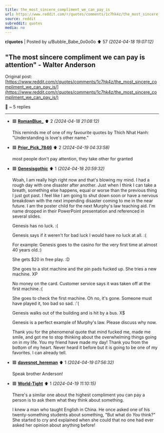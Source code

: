 ```yaml
---
title: the_most_sincere_compliment_we_can_pay_is
url: https://www.reddit.com/r/quotes/comments/1c7hk4z/the_most_sincere_compliment_we_can_pay_is/
source: reddit
subreddit: quotes
media: no
---
```

**r/quotes** | Posted by u/Bubble_Babe_0o0o0o ⬆️ 57 _(2024-04-18 19:07:12)_

## "The most sincere compliment we can pay is attention" - Walter Anderson

Original post: [https://www.reddit.com/r/quotes/comments/1c7hk4z/the_most_sincere_compliment_we_can_pay_is/](https://www.reddit.com/r/quotes/comments/1c7hk4z/the_most_sincere_compliment_we_can_pay_is/)

💬 ~ 5 replies

---

* 🟩 **[RomanBlue_](https://www.reddit.com/user/RomanBlue_)** ⬆️ 2 _(2024-04-18 21:08:12)_

	This reminds me of one of my favourite quotes by Thich Nhat Hanh: "Understanding is love's other name."

* 🟩 **[Prior_Pick_7846](https://www.reddit.com/user/Prior_Pick_7846)** ⬆️ 2 _(2024-04-19 04:33:58)_

	most people don't pay attention, they take other for granted

* 🟩 **[Genesisgothic](https://www.reddit.com/user/Genesisgothic)** ⬆️ 1 _(2024-04-18 20:59:32)_

	Woah, I am really high right now and that's blowing my mind. I had a rough day with one disaster after another. Just when I think I can take a breath, something else happens, equal or worse than the previous thing I just got past. I feel like I am going to shut down soon or have a nervous breakdown with the next impending disaster coming to me in the near future. I am the poster child for the next Murphy's law teaching aid. I'm name dropped in their PowerPoint presentation and referenced in several slides. 

	Genesis has no luck. :(

	Genesis says if it weren't for bad luck I would have no luck at all. :( 

	For example: Genesis goes to the casino for the very first time at almost 40 years old.:)

	She gets $20 in free play. :D

	She goes to a slot machine and the pin pads fucked up. She tries a new machine. XP

	No money on the card. Customer service says it was taken off at the first machine.:(

	She goes to check the first machine. Oh no, it's gone. Someone must have played it, too bad so sad. :'(

	Genesis walks out of the building and is hit by a bus. X$

	Genesis is a perfect example of Murphy's law.  Please discuss why now.

	Thank you for the phenomenal quote that mind fucked me, made me smile, and got me to stop thinking about the overwhelming things going on in my life. You my friend have made my day! Thank you from the bottom of my heart. Never heard it before but it is going to be one of my favorites. I can already tell.

* 🟩 **[davesnot_hereman](https://www.reddit.com/user/davesnot_hereman)** ⬆️ 1 _(2024-04-19 07:56:32)_

	Speak brother Anderson!

* 🟩 **[World-Tight](https://www.reddit.com/user/World-Tight)** ⬆️ 1 _(2024-04-19 11:10:15)_

	There's a similar one about the highest compliment you can pay a person is to ask them what they think about something. 

	I knew a man who taught English in China. He once asked one of his twenty-something students about something, "But what do *You* think?" She started to cry and explained when she could that no one had ever asked her opinion about anything before!


